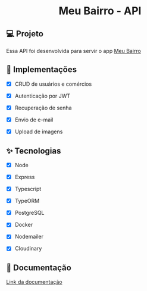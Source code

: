 <h1 align="center">
  Meu Bairro - API
</h1>


## 💻 Projeto
Essa API foi desenvolvida para servir o app [Meu Bairro](https://play.google.com/store/apps/details?id=br.com.app.gpu2624201.gpu7ea40dfbda69c0ed0c0edea2a259918e)

## 🔨 Implementações

- [X] CRUD de usuários e comércios
- [X] Autenticação por JWT
- [X] Recuperação de senha
- [X] Envio de e-mail
- [X] Upload de imagens


## ✨ Tecnologias

- [X] Node
- [X] Express
- [X] Typescript
- [X] TypeORM
- [X] PostgreSQL
- [X] Docker
- [X] Nodemailer
- [X] Cloudinary


## 📄 Documentação

[Link da documentação](https://meu-bairro-core-api-docs.vercel.app/)